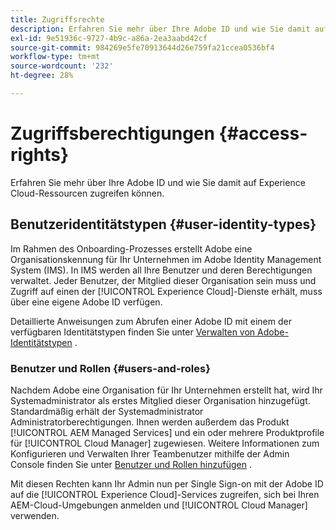 ```yaml
---
title: Zugriffsrechte
description: Erfahren Sie mehr über Ihre Adobe ID und wie Sie damit auf Experience Cloud-Ressourcen zugreifen können.
exl-id: 9e51936c-9727-4b9c-a86a-2ea3aabd42cf
source-git-commit: 984269e5fe70913644d26e759fa21ccea0536bf4
workflow-type: tm+mt
source-wordcount: '232'
ht-degree: 28%

---
```



# Zugriffsberechtigungen {#access-rights}

Erfahren Sie mehr über Ihre Adobe ID und wie Sie damit auf Experience Cloud-Ressourcen zugreifen können.

## Benutzeridentitätstypen {#user-identity-types}

Im Rahmen des Onboarding-Prozesses erstellt Adobe eine Organisationskennung für Ihr Unternehmen im Adobe Identity Management System (IMS). In IMS werden all Ihre Benutzer und deren Berechtigungen verwaltet. Jeder Benutzer, der Mitglied dieser Organisation sein muss und Zugriff auf einen der [!UICONTROL Experience Cloud]-Dienste erhält, muss über eine eigene Adobe ID verfügen.

Detaillierte Anweisungen zum Abrufen einer Adobe ID mit einem der verfügbaren Identitätstypen finden Sie unter [Verwalten von Adobe-Identitätstypen](https://helpx.adobe.com/de/enterprise/using/identity.html) .

### Benutzer und Rollen {#users-and-roles}

Nachdem Adobe eine Organisation für Ihr Unternehmen erstellt hat, wird Ihr Systemadministrator als erstes Mitglied dieser Organisation hinzugefügt. Standardmäßig erhält der Systemadministrator Administratorberechtigungen. Ihnen werden außerdem das Produkt [!UICONTROL AEM Managed Services] und ein oder mehrere Produktprofile für [!UICONTROL Cloud Manager] zugewiesen. Weitere Informationen zum Konfigurieren und Verwalten Ihrer Teambenutzer mithilfe der Admin Console finden Sie unter [Benutzer und Rollen hinzufügen](/help/requirements/users-and-roles.md) .

Mit diesen Rechten kann Ihr Admin nun per Single Sign-on mit der Adobe ID auf die [!UICONTROL Experience Cloud]-Services zugreifen, sich bei Ihren AEM-Cloud-Umgebungen anmelden und [!UICONTROL Cloud Manager] verwenden.
